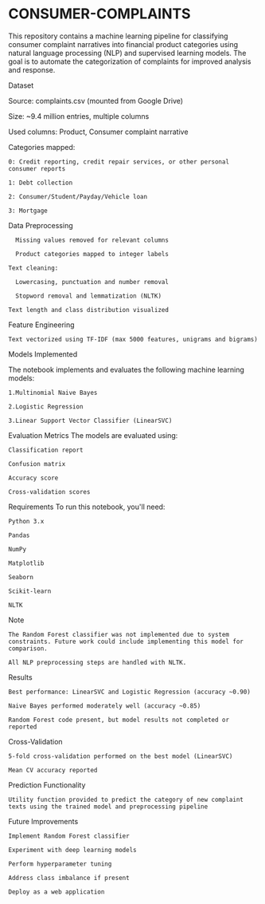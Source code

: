 # CONSUMER-COMPLAINTS
This repository contains a machine learning pipeline for classifying consumer complaint narratives into financial product categories using natural language processing (NLP) and supervised learning models. The goal is to automate the categorization of complaints for improved analysis and response.

Dataset

  Source: complaints.csv (mounted from Google Drive)
  
  Size: ~9.4 million entries, multiple columns
  
  Used columns: Product, Consumer complaint narrative
  
Categories mapped:

    0: Credit reporting, credit repair services, or other personal consumer reports
    
    1: Debt collection
    
    2: Consumer/Student/Payday/Vehicle loan
    
    3: Mortgage

Data Preprocessing

      Missing values removed for relevant columns
      
      Product categories mapped to integer labels
      
    Text cleaning:
    
      Lowercasing, punctuation and number removal
      
      Stopword removal and lemmatization (NLTK)
    
    Text length and class distribution visualized

Feature Engineering

    Text vectorized using TF-IDF (max 5000 features, unigrams and bigrams)

Models Implemented

  The notebook implements and evaluates the following machine learning models:
  
    1.Multinomial Naive Bayes
    
    2.Logistic Regression
    
    3.Linear Support Vector Classifier (LinearSVC)

Evaluation Metrics
  The models are evaluated using:

    Classification report
    
    Confusion matrix
    
    Accuracy score
    
    Cross-validation scores
Requirements
  To run this notebook, you'll need:
  
    Python 3.x
    
    Pandas
    
    NumPy
    
    Matplotlib
    
    Seaborn
    
    Scikit-learn
    
    NLTK

Note
  
    The Random Forest classifier was not implemented due to system constraints. Future work could include implementing this model for comparison.

    All NLP preprocessing steps are handled with NLTK.

Results

    Best performance: LinearSVC and Logistic Regression (accuracy ~0.90)
    
    Naive Bayes performed moderately well (accuracy ~0.85)
    
    Random Forest code present, but model results not completed or reported

Cross-Validation

    5-fold cross-validation performed on the best model (LinearSVC)
    
    Mean CV accuracy reported

Prediction Functionality

    Utility function provided to predict the category of new complaint texts using the trained model and preprocessing pipeline

Future Improvements

    Implement Random Forest classifier
    
    Experiment with deep learning models
    
    Perform hyperparameter tuning
    
    Address class imbalance if present
    
    Deploy as a web application
  


